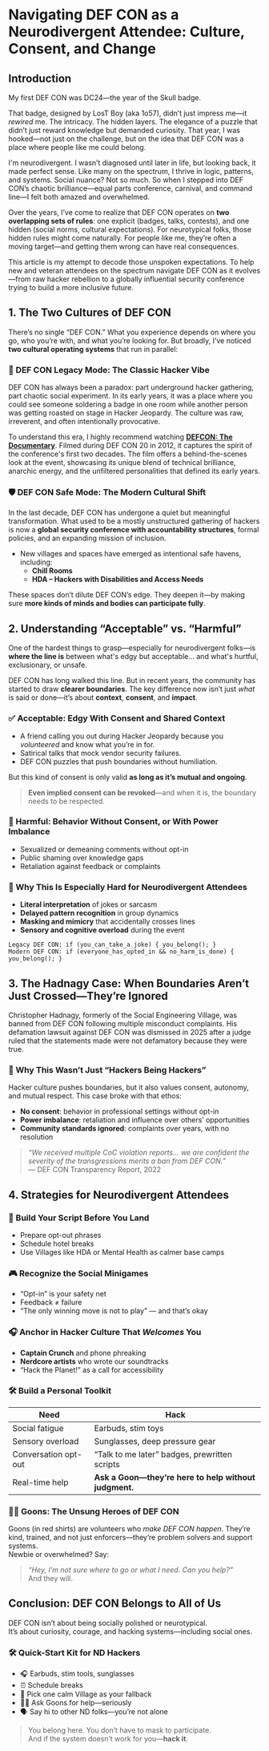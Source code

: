 
# Navigating DEF CON as a Neurodivergent Attendee: Culture, Consent, and Change

## Introduction

My first DEF CON was DC24—the year of the Skull badge.

That badge, designed by LosT Boy (aka 1o57), didn’t just impress me—it *rewired* me. The intricacy. The hidden layers. The elegance of a puzzle that didn’t just reward knowledge but demanded curiosity. That year, I was hooked—not just on the challenge, but on the idea that DEF CON was a place where people like me could belong.

I'm neurodivergent. I wasn’t diagnosed until later in life, but looking back, it made perfect sense. Like many on the spectrum, I thrive in logic, patterns, and systems. Social nuance? Not so much. So when I stepped into DEF CON’s chaotic brilliance—equal parts conference, carnival, and command line—I felt both amazed and overwhelmed.

Over the years, I’ve come to realize that DEF CON operates on **two overlapping sets of rules**: one explicit (badges, talks, contests), and one hidden (social norms, cultural expectations). For neurotypical folks, those hidden rules might come naturally. For people like me, they’re often a moving target—and getting them wrong can have real consequences.

This article is my attempt to decode those unspoken expectations. To help new and veteran attendees on the spectrum navigate DEF CON as it evolves—from raw hacker rebellion to a globally influential security conference trying to build a more inclusive future.

## 1. The Two Cultures of DEF CON

There’s no single “DEF CON.” What you experience depends on where you go, who you’re with, and what you’re looking for. But broadly, I’ve noticed **two cultural operating systems** that run in parallel:

### 🔧 DEF CON Legacy Mode: The Classic Hacker Vibe

DEF CON has always been a paradox: part underground hacker gathering, part chaotic social experiment. In its early years, it was a place where you could see someone soldering a badge in one room while another person was getting roasted on stage in Hacker Jeopardy. The culture was raw, irreverent, and often intentionally provocative.

To understand this era, I highly recommend watching [**DEFCON: The Documentary**](https://www.youtube.com/watch?v=3ctQOmjQyYg). Filmed during DEF CON 20 in 2012, it captures the spirit of the conference's first two decades. The film offers a behind-the-scenes look at the event, showcasing its unique blend of technical brilliance, anarchic energy, and the unfiltered personalities that defined its early years.

### 🛡️ DEF CON Safe Mode: The Modern Cultural Shift

In the last decade, DEF CON has undergone a quiet but meaningful transformation. What used to be a mostly unstructured gathering of hackers is now a **global security conference with accountability structures**, formal policies, and an expanding mission of inclusion.

- New villages and spaces have emerged as intentional safe havens, including:
  - **Chill Rooms**
  - **HDA – Hackers with Disabilities and Access Needs**

These spaces don’t dilute DEF CON’s edge. They deepen it—by making sure **more kinds of minds and bodies can participate fully**.

## 2. Understanding “Acceptable” vs. “Harmful”

One of the hardest things to grasp—especially for neurodivergent folks—is **where the line is** between what's edgy but acceptable… and what's hurtful, exclusionary, or unsafe.

DEF CON has long walked this line. But in recent years, the community has started to draw **clearer boundaries**. The key difference now isn’t just *what* is said or done—it’s about **context**, **consent**, and **impact**.

### ✅ Acceptable: Edgy With Consent and Shared Context

- A friend calling you out during Hacker Jeopardy because you *volunteered* and know what you’re in for.
- Satirical talks that mock vendor security failures.
- DEF CON puzzles that push boundaries without humiliation.

But this kind of consent is only valid **as long as it’s mutual and ongoing**.  
> **Even implied consent can be revoked**—and when it is, the boundary needs to be respected.

### 🚫 Harmful: Behavior Without Consent, or With Power Imbalance

- Sexualized or demeaning comments without opt-in
- Public shaming over knowledge gaps
- Retaliation against feedback or complaints

### 🧠 Why This Is Especially Hard for Neurodivergent Attendees

- **Literal interpretation** of jokes or sarcasm
- **Delayed pattern recognition** in group dynamics
- **Masking and mimicry** that accidentally crosses lines
- **Sensory and cognitive overload** during the event

```plaintext
Legacy DEF CON: if (you_can_take_a_joke) { you_belong(); }
Modern DEF CON: if (everyone_has_opted_in && no_harm_is_done) { you_belong(); }
```

## 3. The Hadnagy Case: When Boundaries Aren’t Just Crossed—They’re Ignored

Christopher Hadnagy, formerly of the Social Engineering Village, was banned from DEF CON following multiple misconduct complaints. His defamation lawsuit against DEF CON was dismissed in 2025 after a judge ruled that the statements made were not defamatory because they were true.

### 🔄 Why This Wasn’t Just “Hackers Being Hackers”

Hacker culture pushes boundaries, but it also values consent, autonomy, and mutual respect. This case broke with that ethos:

- **No consent**: behavior in professional settings without opt-in
- **Power imbalance**: retaliation and influence over others’ opportunities
- **Community standards ignored**: complaints over years, with no resolution

> *“We received multiple CoC violation reports... we are confident the severity of the transgressions merits a ban from DEF CON.”*  
> — DEF CON Transparency Report, 2022

## 4. Strategies for Neurodivergent Attendees

### 🎯 Build Your Script Before You Land

- Prepare opt-out phrases
- Schedule hotel breaks
- Use Villages like HDA or Mental Health as calmer base camps

### 🎮 Recognize the Social Minigames

- “Opt-in” is your safety net
- Feedback ≠ failure
- “The only winning move is not to play” — and that’s okay

### 🎧 Anchor in Hacker Culture That *Welcomes* You

- **Captain Crunch** and phone phreaking
- **Nerdcore artists** who wrote our soundtracks
- “Hack the Planet!” as a call for accessibility

### 🛠 Build a Personal Toolkit

| Need               | Hack                                                         |
|--------------------|--------------------------------------------------------------|
| Social fatigue     | Earbuds, stim toys                                           |
| Sensory overload   | Sunglasses, deep pressure gear                               |
| Conversation opt-out | “Talk to me later” badges, prewritten scripts             |
| Real-time help     | **Ask a Goon—they’re here to help without judgment.**        |

### 🧑‍🚒 Goons: The Unsung Heroes of DEF CON

Goons (in red shirts) are volunteers who *make DEF CON happen*. They’re kind, trained, and not just enforcers—they’re problem solvers and support systems.  
Newbie or overwhelmed? Say:  
> *“Hey, I’m not sure where to go or what I need. Can you help?”*  
And they will.

## Conclusion: DEF CON Belongs to All of Us

DEF CON isn’t about being socially polished or neurotypical.  
It’s about curiosity, courage, and hacking systems—including social ones.

### 🛠 Quick-Start Kit for ND Hackers

- 🎧 Earbuds, stim tools, sunglasses
- ⏰ Schedule breaks
- 📍 Pick one calm Village as your fallback
- 🧑‍🚒 Ask Goons for help—seriously
- 🗣 Say hi to other ND folks—you’re not alone

> You belong here. You don’t have to mask to participate.  
> And if the system doesn’t work for you—**hack it**.

